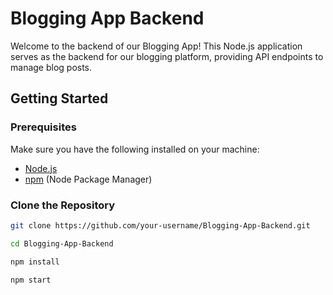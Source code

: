 # Blogging App Backend

Welcome to the backend of our Blogging App! This Node.js application serves as the backend for our blogging platform, providing API endpoints to manage blog posts.

## Getting Started

### Prerequisites

Make sure you have the following installed on your machine:

- [Node.js](https://nodejs.org/)
- [npm](https://www.npmjs.com/) (Node Package Manager)

### Clone the Repository

```bash
git clone https://github.com/your-username/Blogging-App-Backend.git

cd Blogging-App-Backend

npm install

npm start
